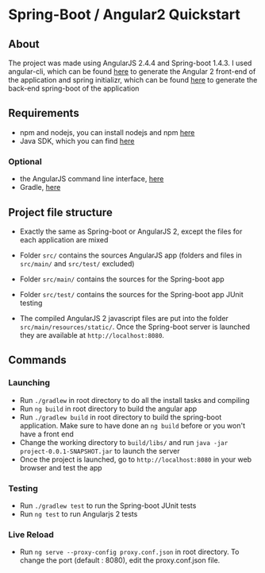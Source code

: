 # Spring-Boot / Angular2 Quickstart

## About

The project was made using AngularJS 2.4.4 and Spring-boot 1.4.3. I used angular-cli, which can be found [here](https://github.com/angular/angular-cli) to generate the Angular 2 front-end of the application and spring initializr, which can be found [here](http://start.spring.io/) to generate the back-end spring-boot of the application

## Requirements

- npm and nodejs, you can install nodejs and npm [here](https://nodejs.org/)
- Java SDK, which you can find [here](https://www.oracle.com/downloads/index.html)

### Optional

- the AngularJS command line interface, [here](https://github.com/angular/angular-cli)
- Gradle, [here](https://gradle.org/)

## Project file structure

- Exactly the same as Spring-boot or AngularJS 2, except the files for each application are mixed
- Folder `src/` contains the sources AngularJS app (folders and files in `src/main/` and `src/test/` excluded)
- Folder `src/main/` contains the sources for the Spring-boot app
- Folder `src/test/` contains the sources for the Spring-boot app JUnit testing

- The compiled AngularJS 2 javascript files are put into the folder `src/main/resources/static/`. Once the Spring-boot server is launched they are available at `http://localhost:8080`.

## Commands

### Launching

- Run `./gradlew` in root directory to do all the install tasks and compiling
- Run  `ng build` in root directory to build the angular app
- Run `./gradlew build` in root directory to build the spring-boot application. Make sure to have done an `ng build` before or you won't have a front end
- Change the working directory to `build/libs/` and run `java -jar project-0.0.1-SNAPSHOT.jar` to launch the server
- Once the project is launched, go to `http://localhost:8080` in your web browser and test the app

### Testing

- Run `./gradlew test` to run the Spring-boot JUnit tests
- Run `ng test` to run Angularjs 2 tests

### Live Reload

- Run `ng serve --proxy-config proxy.conf.json` in root directory. To change the port (default : 8080), edit the proxy.conf.json file.
